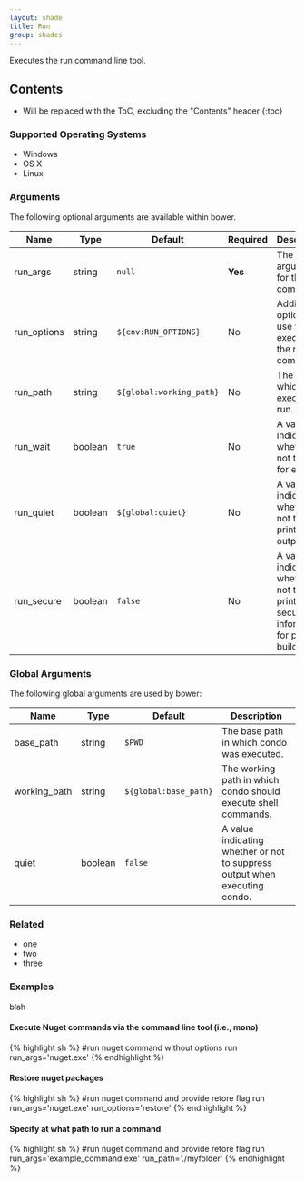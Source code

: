 ```yaml
---
layout: shade
title: Run
group: shades
---
```


Executes the run command line tool.

## Contents
* Will be replaced with the ToC, excluding the "Contents" header
{:toc}

### Supported Operating Systems

* Windows
* OS X
* Linux

### Arguments

The following optional arguments are available within bower.

<div class="table-responsive">
    <table class="table table-bordered table-striped">
    <thead>
        <tr>
            <th style="width:100px;">Name</th>
            <th style="width:50px;">Type</th>
            <th style="width:50px;">Default</th>
            <th style="width:25px;">Required</th>
            <th>Description</th>
        </tr>
    </thead>
    <tbody>
        <tr>
            <td>run_args</td>
            <td>string</td>
            <td><code>null</code></td>
            <td><strong>Yes</strong></td>
            <td>The arguments for the run command.</td>
        </tr>
        <tr>
            <td>run_options</td>
            <td>string</td>
            <td><code>${env:RUN_OPTIONS}</code></td>
            <td>No</td>
            <td>Additional options to use when executing the run command.</td>
        </tr>
        <tr>
            <td>run_path</td>
            <td>string</td>
            <td><code>${global:working_path}</code></td>
            <td>No</td>
            <td>The path in which to execute run.</td>
        </tr>
        <tr>
            <td>run_wait</td>
            <td>boolean</td>
            <td><code>true</code></td>
            <td>No</td>
            <td>A value indicating whether or not to wait for exit.</td>
        </tr>
        <tr>
            <td>run_quiet</td>
            <td>boolean</td>
            <td><code>${global:quiet}</code></td>
            <td>No</td>
            <td>A value indicating whether or not to avoid printing output.</td>
        </tr>
        <tr>
            <td>run_secure</td>
            <td>boolean</td>
            <td><code>false</code></td>
            <td>No</td>
            <td>A value indicating whether or not to avoid printing secure information for public builds.</td>
        </tr>
    </tbody>
    </table>
</div>

### Global Arguments

The following global arguments are used by bower:

<div class="table-responsive">
    <table class="table table-bordered table-striped">
    <thead>
        <tr>
            <th style="width:100px;">Name</th>
            <th style="width:50px;">Type</th>
            <th style="width:50px;">Default</th>
            <th>Description</th>
        </tr>
    </thead>
    <tbody>
        <tr>
            <td>base_path</td>
            <td>string</td>
            <td><code>$PWD</code></td>
            <td>The base path in which condo was executed.</td>
        </tr>
        <tr>
            <td>working_path</td>
            <td>string</td>
            <td><code>${global:base_path}</code></td>
            <td>The working path in which condo should execute shell commands.</td>
        </tr>
        <tr>
            <td>quiet</td>
            <td>boolean</td>
            <td><code>false</code></td>
            <td>A value indicating whether or not to suppress output when executing condo.</td>
        </tr>
    </tbody>
    </table>
</div>

### Related

* one
* two
* three

### Examples

blah

#### Execute Nuget commands via the command line tool (i.e., mono)
{% highlight sh %}
#run nuget command without options
    run run_args='nuget.exe'
{% endhighlight %}

#### Restore nuget packages
{% highlight sh %}
#run nuget command and provide retore flag
    run run_args='nuget.exe' run_options='restore'
{% endhighlight %}

#### Specify at what path to run a command
{% highlight sh %}
#run nuget command and provide retore flag
    run run_args='example_command.exe' run_path='./myfolder'
{% endhighlight %}